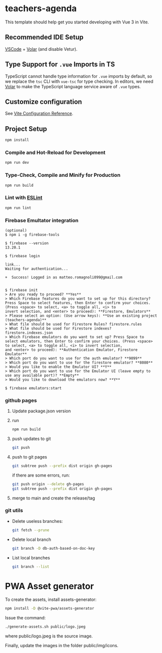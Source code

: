 # teachers-agenda

This template should help get you started developing with Vue 3 in Vite.

## Recommended IDE Setup

[VSCode](https://code.visualstudio.com/) + [Volar](https://marketplace.visualstudio.com/items?itemName=Vue.volar) (and disable Vetur).

## Type Support for `.vue` Imports in TS

TypeScript cannot handle type information for `.vue` imports by default, so we replace the `tsc` CLI with `vue-tsc` for type checking. In editors, we need [Volar](https://marketplace.visualstudio.com/items?itemName=Vue.volar) to make the TypeScript language service aware of `.vue` types.

## Customize configuration

See [Vite Configuration Reference](https://vitejs.dev/config/).

## Project Setup

```sh
npm install
```

### Compile and Hot-Reload for Development

```sh
npm run dev
```

### Type-Check, Compile and Minify for Production

```sh
npm run build
```

### Lint with [ESLint](https://eslint.org/)

```sh
npm run lint
```


### Firebase Emultator integration

```
(optional)
$ npm i -g firebase-tools

$ firebase --version
13.20.1

$ firebase login

link...
Waiting for authentication...

+  Success! Logged in as matteo.romagnoli099@gmail.com


$ firebase init
> Are you ready to proceed? **Yes**
> Which Firebase features do you want to set up for this directory? Press Space to select features, then Enter to confirm your choices. (Press <space> to select, <a> to toggle all, <i> to  
invert selection, and <enter> to proceed): **Firestore, Emulators**
> Please select an option: (Use arrow keys): **Use an existing project (teachers-agenda)**
> What file should be used for Firestore Rules? firestore.rules
> What file should be used for Firestore indexes? firestore.indexes.json
> Which Firebase emulators do you want to set up? Press Space to select emulators, then Enter to confirm your choices. (Press <space> to select, <a> to toggle all, <i> to invert selection, 
and <enter> to proceed): **Authentication Emulator, Firestore Emulator**
> Which port do you want to use for the auth emulator? **9099**
> Which port do you want to use for the firestore emulator? **8080**
> Would you like to enable the Emulator UI? **Y**
> Which port do you want to use for the Emulator UI (leave empty to use any available port)? **Empty**
> Would you like to download the emulators now? **Y**

$ firebase emulators:start
```

### github pages

1. Update package.json version

2. run 

    ``` sh
    npm run build
    ```
3. push updates to git

    ``` sh
    git push
    ```

4. push to git pages

    ``` sh
    git subtree push --prefix dist origin gh-pages
    ```

    if there are some errors, run:

    ``` sh
    git push origin --delete gh-pages
    git subtree push --prefix dist origin gh-pages
    ```

5. merge to main and create the release/tag

### git utils

- Delete useless branches:

    ``` sh
    git fetch --prune
    ```

- Delete local branch
    
    ``` sh
    git branch -D db-auth-based-on-doc-key
    ```

- List local branches
    
    ``` sh
    git branch --list
    ```

# PWA Asset generator

To create the assets, install assets-generator:

``` sh
npm install -D @vite-pwa/assets-generator
```

Issue the command:

``` sh
./generate-assets.sh public/logo.jpeg
```

where public/logo.jpeg is the source image.

Finally, update the images in the folder public/img/icons.